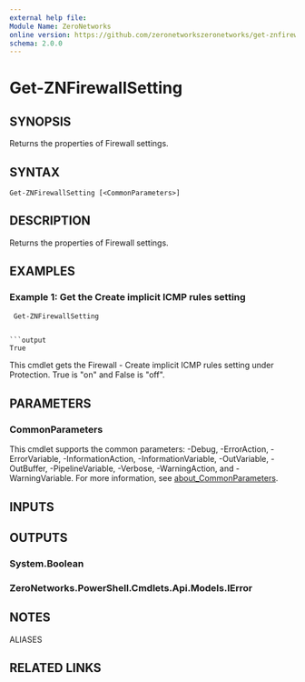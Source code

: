 ```yaml
---
external help file:
Module Name: ZeroNetworks
online version: https://github.com/zeronetworkszeronetworks/get-znfirewallsetting
schema: 2.0.0
---
```


# Get-ZNFirewallSetting

## SYNOPSIS
Returns the properties of Firewall settings.

## SYNTAX

```
Get-ZNFirewallSetting [<CommonParameters>]
```

## DESCRIPTION
Returns the properties of Firewall settings.

## EXAMPLES

### Example 1: Get the Create implicit ICMP rules setting
```powershell
 Get-ZNFirewallSetting
 ```

```

```output
True
```

This cmdlet gets the Firewall - Create implicit ICMP rules setting under Protection.
True is "on" and False is "off".

## PARAMETERS

### CommonParameters
This cmdlet supports the common parameters: -Debug, -ErrorAction, -ErrorVariable, -InformationAction, -InformationVariable, -OutVariable, -OutBuffer, -PipelineVariable, -Verbose, -WarningAction, and -WarningVariable. For more information, see [about_CommonParameters](http://go.microsoft.com/fwlink/?LinkID=113216).

## INPUTS

## OUTPUTS

### System.Boolean

### ZeroNetworks.PowerShell.Cmdlets.Api.Models.IError

## NOTES

ALIASES

## RELATED LINKS

